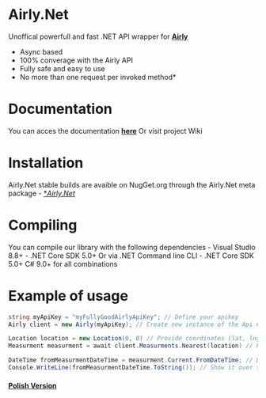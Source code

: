 # Airly.Net

Unoffical powerfull and fast .NET API wrapper for [**Airly**](https://developer.airly.org/docs)

- Async based 
- 100% converage with the Airly API
- Fully safe and easy to use
- No more than one request per invoked method*

# Documentation

You can acces the documentation [**here**](https://mondonno.github.io/airly.net)
Or visit project Wiki

# Installation

Airly.Net stable builds are avaible on NugGet.org through the Airly.Net meta package
    - [**Airly.Net*]()

# Compiling
You can compile our library with the following dependencies
    - Visual Studio 8.8+
    - .NET Core SDK 5.0+
Or via .NET Command line CLI
    - .NET Core SDK 5.0+
C# 9.0+ for all combinations

# Example of usage
```csharp
string myApiKey = "myFullyGoodAirlyApiKey"; // Define your apikey
Airly client = new Airly(myApiKey); // Create new instance of the Api Client

Location location = new Location(0, 0) // Provide coordinates (lat, lng)
Measurment measurment = await client.Measurments.Nearest(location) // Pass it

DateTime fromMeasurmentDateTime = measurment.Current.FromDateTime; // Destruct actual measurments from date time
Console.WriteLine(fromMeasurmentDateTime.ToString()); // Show it over the world
```

#### [Polish Version]()